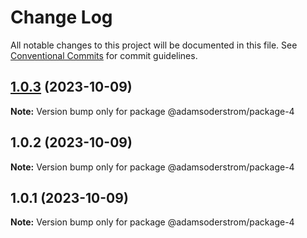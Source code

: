 # Change Log

All notable changes to this project will be documented in this file.
See [Conventional Commits](https://conventionalcommits.org) for commit guidelines.

## [1.0.3](https://github.com/adamsoderstrom/accelerator/compare/@adamsoderstrom/package-4@1.0.2...@adamsoderstrom/package-4@1.0.3) (2023-10-09)

**Note:** Version bump only for package @adamsoderstrom/package-4





## 1.0.2 (2023-10-09)

**Note:** Version bump only for package @adamsoderstrom/package-4





## 1.0.1 (2023-10-09)

**Note:** Version bump only for package @adamsoderstrom/package-4
